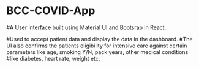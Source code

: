 # BCC-COVID-App

#A User interface built using Material UI and Bootsrap in React. 

#Used to accept patient data and display the data in the dashboard.
#The UI also confirms the patients eligibility for intensive care against certain parameters like age, smoking Y/N, pack years, other medical conditions
#like diabetes, heart rate, weight etc.


